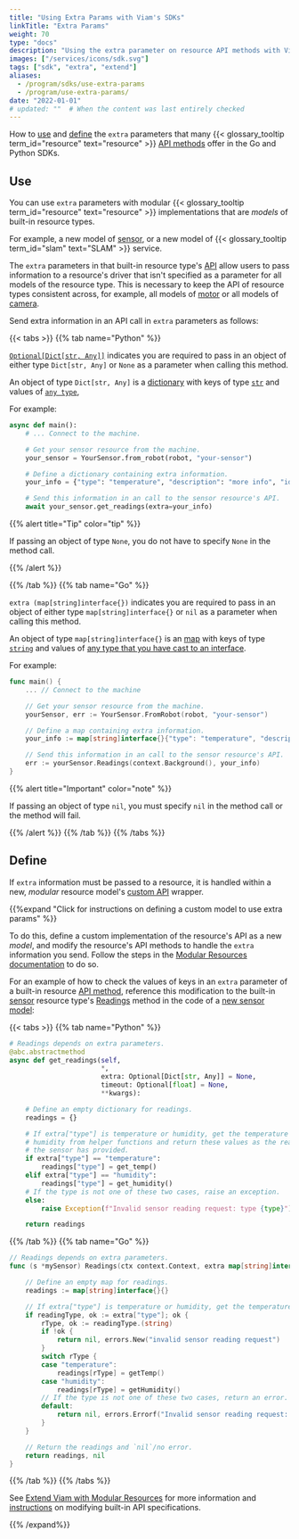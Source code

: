 ```yaml
---
title: "Using Extra Params with Viam's SDKs"
linkTitle: "Extra Params"
weight: 70
type: "docs"
description: "Using the extra parameter on resource API methods with Viam's SDKs."
images: ["/services/icons/sdk.svg"]
tags: ["sdk", "extra", "extend"]
aliases:
  - /program/sdks/use-extra-params
  - /program/use-extra-params/
date: "2022-01-01"
# updated: ""  # When the content was last entirely checked
---
```


How to [use](#use) and [define](#define) the `extra` parameters that many {{< glossary_tooltip term_id="resource" text="resource" >}} [API methods](/dev/reference/apis/) offer in the Go and Python SDKs.

## Use

You can use `extra` parameters with modular {{< glossary_tooltip term_id="resource" text="resource" >}} implementations that are _models_ of built-in resource types.

For example, a new model of [sensor](/components/sensor/), or a new model of {{< glossary_tooltip term_id="slam" text="SLAM" >}} service.

The `extra` parameters in that built-in resource type's [API](/dev/reference/apis/) allow users to pass information to a resource's driver that isn't specified as a parameter for all models of the resource type.
This is necessary to keep the API of resource types consistent across, for example, all models of [motor](/components/motor/) or all models of [camera](/components/camera/).

Send extra information in an API call in `extra` parameters as follows:

{{< tabs >}}
{{% tab name="Python" %}}

[`Optional[Dict[str, Any]]`](https://docs.python.org/3/library/typing.html#typing.Optional) indicates you are required to pass in an object of either type `Dict[str, Any]` or `None` as a parameter when calling this method.

An object of type `Dict[str, Any]` is a [dictionary](https://docs.python.org/3/tutorial/datastructures.html#dictionaries) with keys of type [`str`](https://docs.python.org/3/library/stdtypes.html#str) and values of [`any type`](https://docs.python.org/3/library/typing.html#typing.Any),

For example:

```python {class="line-numbers linkable-line-numbers"}
async def main():
    # ... Connect to the machine.

    # Get your sensor resource from the machine.
    your_sensor = YourSensor.from_robot(robot, "your-sensor")

    # Define a dictionary containing extra information.
    your_info = {"type": "temperature", "description": "more info", "id": 123}

    # Send this information in an call to the sensor resource's API.
    await your_sensor.get_readings(extra=your_info)
```

{{% alert title="Tip" color="tip" %}}

If passing an object of type `None`, you do not have to specify `None` in the method call.

{{% /alert %}}

{{% /tab %}}
{{% tab name="Go" %}}

`extra (map[string]interface{})` indicates you are required to pass in an object of either type `map[string]interface{}` or `nil` as a parameter when calling this method.

An object of type `map[string]interface{}` is an [map](https://go.dev/blog/maps) with keys of type [`string`](https://go.dev/blog/strings) and values of [any type that you have cast to an interface](https://jordanorelli.com/post/32665860244/how-to-use-interfaces-in-go).

For example:

```go {class="line-numbers linkable-line-numbers"}
func main() {
    ... // Connect to the machine

    // Get your sensor resource from the machine.
    yourSensor, err := YourSensor.FromRobot(robot, "your-sensor")

    // Define a map containing extra information.
    your_info := map[string]interface{}{"type": "temperature", "description": "more info", "id": 123}

    // Send this information in an call to the sensor resource's API.
    err := yourSensor.Readings(context.Background(), your_info)
}
```

{{% alert title="Important" color="note" %}}

If passing an object of type `nil`, you must specify `nil` in the method call or the method will fail.

{{% /alert %}}
{{% /tab %}}
{{% /tabs %}}

## Define

If `extra` information must be passed to a resource, it is handled within a new, _modular_ resource model's [custom API](/registry/) wrapper.

{{%expand "Click for instructions on defining a custom model to use extra params" %}}

To do this, define a custom implementation of the resource's API as a new _model_, and modify the resource's API methods to handle the `extra` information you send.
Follow the steps in the [Modular Resources documentation](/how-tos/create-module/) to do so.

For an example of how to check the values of keys in an `extra` parameter of a built-in resource [API method](/dev/reference/apis/), reference this modification to the built-in [sensor](/components/sensor/) resource type's [Readings](/dev/reference/apis/components/sensor/#getreadings) method in the code of a [new sensor model](/registry/):

{{< tabs >}}
{{% tab name="Python" %}}

```python {class="line-numbers linkable-line-numbers"}
# Readings depends on extra parameters.
@abc.abstractmethod
async def get_readings(self,
                       *,
                       extra: Optional[Dict[str, Any]] = None,
                       timeout: Optional[float] = None,
                       **kwargs):

    # Define an empty dictionary for readings.
    readings = {}

    # If extra["type"] is temperature or humidity, get the temperature or
    # humidity from helper functions and return these values as the readings
    # the sensor has provided.
    if extra["type"] == "temperature":
        readings["type"] = get_temp()
    elif extra["type"] == "humidity":
        readings["type"] = get_humidity()
    # If the type is not one of these two cases, raise an exception.
    else:
        raise Exception(f"Invalid sensor reading request: type {type}")

    return readings
```

{{% /tab %}}
{{% tab name="Go" %}}

```go {class="line-numbers linkable-line-numbers"}
// Readings depends on extra parameters.
func (s *mySensor) Readings(ctx context.Context, extra map[string]interface{}) (map[string]interface{}, error) {

    // Define an empty map for readings.
    readings := map[string]interface{}{}

    // If extra["type"] is temperature or humidity, get the temperature or humidity from helper methods and return these values as the readings the sensor has provided.
    if readingType, ok := extra["type"]; ok {
        rType, ok := readingType.(string)
        if !ok {
            return nil, errors.New("invalid sensor reading request")
        }
        switch rType {
        case "temperature":
            readings[rType] = getTemp()
        case "humidity":
            readings[rType] = getHumidity()
        // If the type is not one of these two cases, return an error.
        default:
            return nil, errors.Errorf("Invalid sensor reading request: type %s", rType)
        }
    }

    // Return the readings and `nil`/no error.
    return readings, nil
}
```

{{% /tab %}}
{{% /tabs %}}

See [Extend Viam with Modular Resources](/registry/) for more information and [instructions](/registry/) on modifying built-in API specifications.

{{% /expand%}}

